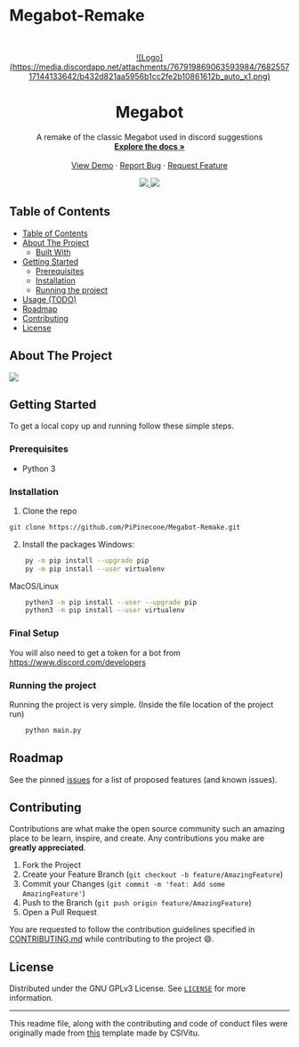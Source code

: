 # Megabot-Remake
<!--markdownlint-disable first-line-heading ol-prefix -->

<!-- PROJECT LOGO -->
<br />
<p align="center">
  <a href="https://github.com/PiPinecone/Megabot-Remake">
    ![Logo](https://media.discordapp.net/attachments/767919869063593984/768255717144133642/b432d821aa5956b1cc2fe2b10861612b_auto_x1.png)
  </a>

  <h1 align="center">Megabot</h1>

  <p align="center">
    A remake of the classic Megabot used in discord suggestions
    <br />
    <a href="https://github.com/PiPinecone/Megabot-Remake/wiki"><strong>Explore the docs »</strong></a>
    <br />
    <br />
    <a href="https://github.com/PiPinecone/Megabot-Remake">View Demo</a>
    ·
    <a href="https://github.com/PiPinecone/Megabot-Remake/issues">Report Bug</a>
    ·
    <a href="https://github.com/PiPinecone/Megabot-Remake/issues">Request Feature</a>
  </p>
  <div align="center">
    <a href="https://github.com/PiPinecone/Megabot-Remake/issues">
      <img src="https://img.shields.io/github/issues/PiPinecone/Megabot-Remake.svg">
    </a>
    <a href="https://github.com/PiPinecone/Megabot-Remake/pulls">
      <img src="https://img.shields.io/github/issues-pr-raw/PiPinecone/Megabot-Remake.svg">
    </a>
  </div>
</p>

<!-- TABLE OF CONTENTS -->

## Table of Contents

- [Table of Contents](#table-of-contents)
- [About The Project](#about-the-project)
  - [Built With](#built-with)
- [Getting Started](#getting-started)
  - [Prerequisites](#prerequisites)
  - [Installation](#installation)
  - [Running the project](#running-the-project)
- [Usage (TODO)](#usage-todo)
- [Roadmap](#roadmap)
- [Contributing](#contributing)
- [License](#license)

<!-- ABOUT THE PROJECT -->

## About The Project
<p align="left">
  <a href="https://media.discordapp.net/attachments/767919869063593984/768229080062885939/Screen_Shot_2020-10-20_at_3.45.42_PM.png?width=726&height=676">
    <img src="https://media.discordapp.net/attachments/767919869063593984/768229080062885939/Screen_Shot_2020-10-20_at_3.45.42_PM.png?width=726&height=676">
  </a>


<!-- Here's a blank template to get started:
**To avoid retyping too much info. Do a search and replace with your text editor for the following:**
`ent3r`, `corax-bot-nodejs-rewrite` -->
<!-- - []() -->

<!-- GETTING STARTED -->

## Getting Started

To get a local copy up and running follow these simple steps.

### Prerequisites
- Python 3

### Installation

1. Clone the repo

```bash
git clone https://github.com/PiPinecone/Megabot-Remake.git
```

2. Install the packages
Windows: 
```bash
    py -m pip install --upgrade pip
    py -m pip install --user virtualenv
```

MacOS/Linux
```bash
    python3 -m pip install --user --upgrade pip
    python3 -m pip install --user virtualenv
```
### Final Setup
You will also need to get a token for a bot from https://www.discord.com/developers

### Running the project

Running the project is very simple.
(Inside the file location of the project run)
```bash
    python main.py
```
<!-- TODO add screenshots of the bot in action -->
<!-- ROADMAP -->

## Roadmap

See the pinned [issues][issues-link] for a list of proposed features (and known issues).

<!-- CONTRIBUTING -->

## Contributing

Contributions are what make the open source community such an amazing place to be learn, inspire, and create. Any contributions you make are **greatly appreciated**.

1. Fork the Project
2. Create your Feature Branch (`git checkout -b feature/AmazingFeature`)
3. Commit your Changes (`git commit -m 'feat: Add some AmazingFeature'`)
4. Push to the Branch (`git push origin feature/AmazingFeature`)
5. Open a Pull Request

You are requested to follow the contribution guidelines specified in [CONTRIBUTING.md](./CONTRIBUTING.md) while contributing to the project :smile:.

<!-- LICENSE -->

## License

Distributed under the GNU GPLv3 License. See [`LICENSE`](./LICENSE) for more information.

---

This readme file, along with the contributing and code of conduct files were originally made from [this][original-template] template made by CSIVitu.

<!-- MARKDOWN LINKS & IMAGES -->
<!-- https://www.markdownguide.org/basic-syntax/#reference-style-links -->

[original-template]: https://github.com/csivitu/Template
[issues-link]: https://github.com/PiPinecone/Megabot-Remake/issues
